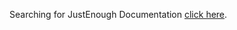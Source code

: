 Searching for JustEnough Documentation [click here](https://justenoughmod.github.io/JustEnoughMod/).
